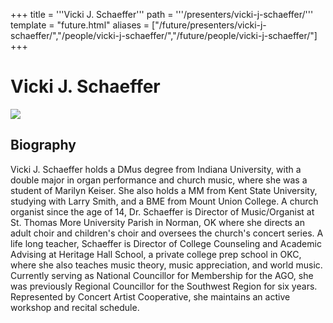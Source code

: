 +++
title = '''Vicki J. Schaeffer'''
path = '''/presenters/vicki-j-schaeffer/'''
template = "future.html"
aliases = ["/future/presenters/vicki-j-schaeffer/","/people/vicki-j-schaeffer/","/future/people/vicki-j-schaeffer/"]
+++

<h1>Vicki J. Schaeffer</h1>

<img class="speaker-photo" src="https://custom.cvent.com/C3A4539B19F74ABCB6FCE437F6BC0A74/files/event/910aaf2914d44586a56fbd0b3b2c31c0/e373b4b93a654eefaa4a281f097afd06.jpg">
<h2>Biography</h2>
<p>Vicki J. Schaeffer holds a DMus degree from Indiana University, with a double major in organ performance and church music, where she was a student of Marilyn Keiser. She also holds a MM from Kent State University, studying with Larry Smith, and a BME from Mount Union College. A church organist since the age of 14, Dr. Schaeffer is Director of Music/Organist at St. Thomas More University Parish in Norman, OK where she directs an adult choir and children's choir and oversees the church's concert series. A life long teacher, Schaeffer is Director of College Counseling and Academic Advising at Heritage Hall School, a private college prep school in OKC, where she also teaches music theory, music appreciation, and world music. Currently serving as National Councillor for Membership for the AGO, she was previously Regional Councillor for the Southwest Region for six years. Represented by Concert Artist Cooperative, she maintains an active workshop and recital schedule.</p>

